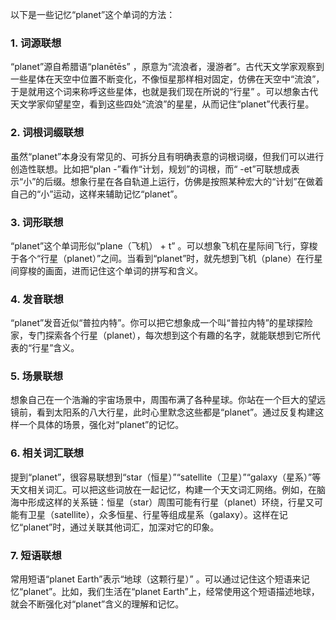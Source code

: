 以下是一些记忆“planet”这个单词的方法：

### 1. 词源联想
“planet”源自希腊语“planētēs” ，原意为“流浪者，漫游者”。古代天文学家观察到一些星体在天空中位置不断变化，不像恒星那样相对固定，仿佛在天空中“流浪”，于是就用这个词来称呼这些星体，也就是我们现在所说的“行星” 。可以想象古代天文学家仰望星空，看到这些四处“流浪”的星星，从而记住“planet”代表行星。

### 2. 词根词缀联想
虽然“planet”本身没有常见的、可拆分且有明确表意的词根词缀，但我们可以进行创造性联想。比如把“plan -”看作“计划，规划”的词根，而“ -et”可联想成表示“小”的后缀。想象行星在各自轨道上运行，仿佛是按照某种宏大的“计划”在做着自己的“小”运动，这样来辅助记忆“planet”。

### 3. 词形联想
“planet”这个单词形似“plane（飞机） + t” 。可以想象飞机在星际间飞行，穿梭于各个“行星（planet）”之间。当看到“planet”时，就先想到飞机（plane）在行星间穿梭的画面，进而记住这个单词的拼写和含义。

### 4. 发音联想
“planet”发音近似“普拉内特”。你可以把它想象成一个叫“普拉内特”的星球探险家，专门探索各个行星（planet），每次想到这个有趣的名字，就能联想到它所代表的“行星”含义。

### 5. 场景联想
想象自己在一个浩瀚的宇宙场景中，周围布满了各种星球。你站在一个巨大的望远镜前，看到太阳系的八大行星，此时心里默念这些都是“planet”。通过反复构建这样一个具体的场景，强化对“planet”的记忆。

### 6. 相关词汇联想
提到“planet”，很容易联想到“star（恒星）”“satellite（卫星）”“galaxy（星系）”等天文相关词汇。可以把这些词放在一起记忆，构建一个天文词汇网络。例如，在脑海中形成这样的关系链：恒星（star）周围可能有行星（planet）环绕，行星又可能有卫星（satellite），众多恒星、行星等组成星系（galaxy）。这样在记忆“planet”时，通过关联其他词汇，加深对它的印象。

### 7. 短语联想
常用短语“planet Earth”表示“地球（这颗行星）” 。可以通过记住这个短语来记忆“planet”。比如，我们生活在“planet Earth”上，经常使用这个短语描述地球，就会不断强化对“planet”含义的理解和记忆。 
